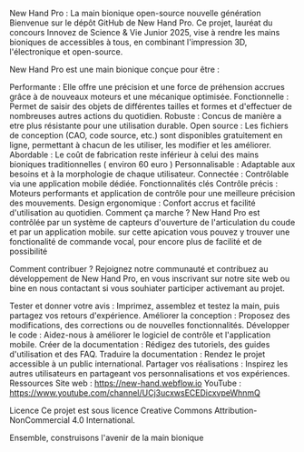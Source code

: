 
New Hand Pro : La main bionique open-source nouvelle génération
Bienvenue sur le dépôt GitHub de New Hand Pro.  Ce projet, lauréat du concours Innovez de Science & Vie Junior 2025,  vise à rendre les mains bioniques de accessibles à tous, en combinant l'impression 3D, l'électronique et open-source.

New Hand Pro est une main bionique conçue pour être :

Performante : Elle offre une précision et une force de préhension accrues grâce à de nouveaux moteurs et une mécanique optimisée.
Fonctionnelle : Permet de saisir des objets de différentes tailles et formes et d'effectuer de nombreuses autres actions du quotidien.
Robuste : Concus de manière a etre plus résistante pour une utilisation durable.
Open source : Les fichiers de conception (CAO, code source, etc.) sont disponibles gratuitement en ligne, permettant à chacun de les utiliser, les modifier et les améliorer.
Abordable : Le coût de fabrication reste inférieur à celui des mains bioniques traditionnelles ( environ 60 euro )
Personnalisable : Adaptable aux besoins et à la morphologie de chaque utilisateur.
Connectée : Contrôlable via une application mobile dédiée.
Fonctionnalités clés
Contrôle précis : Moteurs performants et application de contrôle pour une meilleure précision des mouvements.
Design ergonomique : Confort accrus et facilité d'utilisation au quotidien.
Comment ça marche ?
New Hand Pro est contrôlée par un système de capteurs d'ouverture de l'articulation du coude et par un application mobile. sur cette apication vous pouvez y trouver une fonctionalité de commande vocal, pour encore plus de facilité et de possibilité

Comment contribuer ?
Rejoignez notre communauté et contribuez au développement de New Hand Pro, en vous inscrivant sur notre site web ou bine en nous contactant si vous souhiater participer activemant au projet.

Tester et donner votre avis : Imprimez, assemblez et testez la main, puis partagez vos retours d'expérience.
Améliorer la conception : Proposez des modifications, des corrections ou de nouvelles fonctionnalités.
Développer le code : Aidez-nous à améliorer le logiciel de contrôle et l'application mobile.
Créer de la documentation : Rédigez des tutoriels, des guides d'utilisation et des FAQ.
Traduire la documentation : Rendez le projet accessible à un public international.
Partager vos réalisations : Inspirez les autres utilisateurs en partageant vos personnalisations et vos expériences.
Ressources
Site web : https://new-hand.webflow.io
YouTube : https://www.youtube.com/channel/UCj3ucxwsECEDicxvpeWhnmQ

Licence
Ce projet est sous licence Creative Commons Attribution-NonCommercial 4.0 International.

Ensemble, construisons l'avenir de la main bionique

